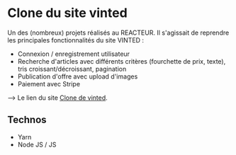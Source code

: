 # Clone du site vinted

Un des (nombreux) projets réalisés au REACTEUR. Il s'agissait de reprendre les principales fonctionnalités du site VINTED :

* Connexion / enregistrement utilisateur
* Recherche d'articles avec différents critères (fourchette de prix, texte), tris croissant/décroissant, pagination
* Publication d'offre avec upload d'images
* Paiement avec Stripe

--> Le lien du site [Clone de vinted](https://tangerine-lollipop-7ac01d.netlify.app/).

## Technos

* Yarn
* Node JS / JS


